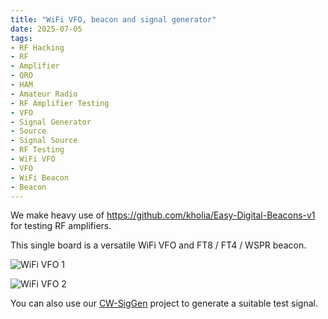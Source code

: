 ```yaml
---
title: "WiFi VFO, beacon and signal generator"
date: 2025-07-05
tags:
- RF Hacking
- RF
- Amplifier
- QRO
- HAM
- Amateur Radio
- RF Amplifier Testing
- VFO
- Signal Generator
- Source
- Signal Source
- RF Testing
- WiFi VFO
- VFO
- WiFi Beacon
- Beacon
---
```


We make heavy use of https://github.com/kholia/Easy-Digital-Beacons-v1 for testing RF amplifiers.

This single board is a versatile WiFi VFO and FT8 / FT4 / WSPR beacon.

![WiFi VFO 1](/images/WiFi-VFO-1.png)

![WiFi VFO 2](/images/10mW-Beacon.png)

You can also use our [CW-SigGen](https://github.com/kholia/HF-PA-v10/tree/master/CW-SigGen) project to generate a suitable test signal.
